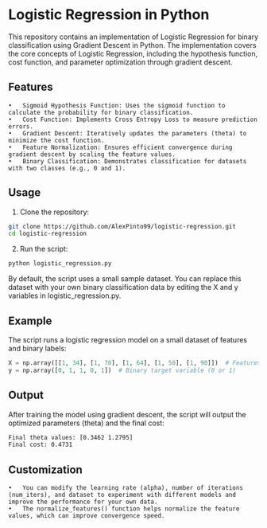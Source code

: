 # Logistic Regression in Python

This repository contains an implementation of Logistic Regression for binary classification using Gradient Descent in Python. The implementation covers the core concepts of Logistic Regression, including the hypothesis function, cost function, and parameter optimization through gradient descent.

## Features

	•	Sigmoid Hypothesis Function: Uses the sigmoid function to calculate the probability for binary classification.
	•	Cost Function: Implements Cross Entropy Loss to measure prediction errors.
	•	Gradient Descent: Iteratively updates the parameters (theta) to minimize the cost function.
	•	Feature Normalization: Ensures efficient convergence during gradient descent by scaling the feature values.
	•	Binary Classification: Demonstrates classification for datasets with two classes (e.g., 0 and 1).

## Usage

1.	Clone the repository:

```bash
git clone https://github.com/AlexPinto99/logistic-regression.git
cd logistic-regression
```

2.	Run the script:

```bash
python logistic_regression.py
```
By default, the script uses a small sample dataset. You can replace this dataset with your own binary classification data by editing the X and y variables in logistic_regression.py.

## Example

The script runs a logistic regression model on a small dataset of features and binary labels:

```python
X = np.array([[1, 34], [1, 78], [1, 64], [1, 50], [1, 90]])  # Features with bias term
y = np.array([0, 1, 1, 0, 1])  # Binary target variable (0 or 1)
```
## Output

After training the model using gradient descent, the script will output the optimized parameters (theta) and the final cost:

```bash
Final theta values: [0.3462 1.2795]
Final cost: 0.4731
```

## Customization

	•	You can modify the learning rate (alpha), number of iterations (num_iters), and dataset to experiment with different models and improve the performance for your own data.
	•	The normalize_features() function helps normalize the feature values, which can improve convergence speed.
